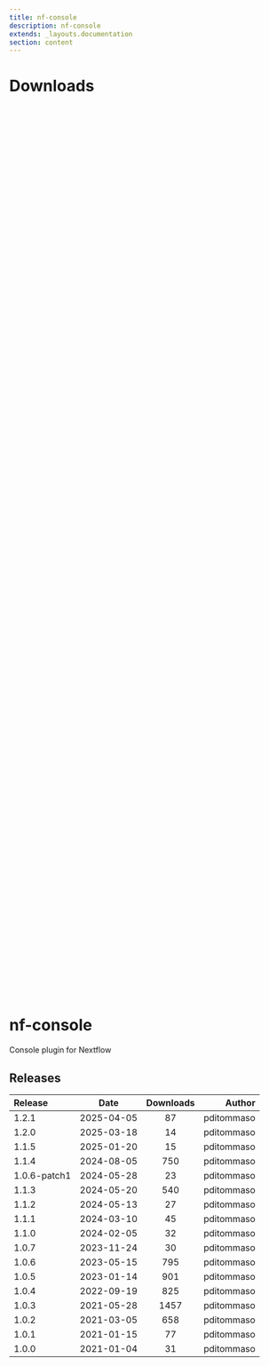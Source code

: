 ```yaml
---
title: nf-console
description: nf-console
extends: _layouts.documentation
section: content
---
```


# Downloads

<div style="position: relative; height:40vh; width:80vw">
    <canvas id="releases"></canvas>
</div>

# nf-console
Console plugin for Nextflow


## Releases

| Release                               |                       Date                       |                   Downloads                    |                           Author |
| :------------ |:------------------------------------------------:|:----------------------------------------------:|---------------------------------:|
 |  1.2.1                                               | 2025-04-05                                          | 87                                                 | pditommaso                                         |
 |  1.2.0                                               | 2025-03-18                                          | 14                                                 | pditommaso                                         |
 |  1.1.5                                               | 2025-01-20                                          | 15                                                 | pditommaso                                         |
 |  1.1.4                                               | 2024-08-05                                          | 750                                                | pditommaso                                         |
 |  1.0.6-patch1                                        | 2024-05-28                                          | 23                                                 | pditommaso                                         |
 |  1.1.3                                               | 2024-05-20                                          | 540                                                | pditommaso                                         |
 |  1.1.2                                               | 2024-05-13                                          | 27                                                 | pditommaso                                         |
 |  1.1.1                                               | 2024-03-10                                          | 45                                                 | pditommaso                                         |
 |  1.1.0                                               | 2024-02-05                                          | 32                                                 | pditommaso                                         |
 |  1.0.7                                               | 2023-11-24                                          | 30                                                 | pditommaso                                         |
 |  1.0.6                                               | 2023-05-15                                          | 795                                                | pditommaso                                         |
 |  1.0.5                                               | 2023-01-14                                          | 901                                                | pditommaso                                         |
 |  1.0.4                                               | 2022-09-19                                          | 825                                                | pditommaso                                         |
 |  1.0.3                                               | 2021-05-28                                          | 1457                                               | pditommaso                                         |
 |  1.0.2                                               | 2021-03-05                                          | 658                                                | pditommaso                                         |
 |  1.0.1                                               | 2021-01-15                                          | 77                                                 | pditommaso                                         |
 |  1.0.0                                               | 2021-01-04                                          | 31                                                 | pditommaso                                         |


<script>

(async function() {
    const data = [

        {
            date: `2021-01-04`,
            count: 31,
            y: '1.0.0' },

        {
            date: `2021-01-15`,
            count: 77,
            y: '1.0.1' },

        {
            date: `2021-03-05`,
            count: 658,
            y: '1.0.2' },

        {
            date: `2021-05-28`,
            count: 1457,
            y: '1.0.3' },

        {
            date: `2022-09-19`,
            count: 825,
            y: '1.0.4' },

        {
            date: `2023-01-14`,
            count: 901,
            y: '1.0.5' },

        {
            date: `2023-05-15`,
            count: 795,
            y: '1.0.6' },

        {
            date: `2023-11-24`,
            count: 30,
            y: '1.0.7' },

        {
            date: `2024-02-05`,
            count: 32,
            y: '1.1.0' },

        {
            date: `2024-03-10`,
            count: 45,
            y: '1.1.1' },

        {
            date: `2024-05-13`,
            count: 27,
            y: '1.1.2' },

        {
            date: `2024-05-20`,
            count: 540,
            y: '1.1.3' },

        {
            date: `2024-05-28`,
            count: 23,
            y: '1.0.6-patch1' },

        {
            date: `2024-08-05`,
            count: 750,
            y: '1.1.4' },

        {
            date: `2025-01-20`,
            count: 15,
            y: '1.1.5' },

        {
            date: `2025-03-18`,
            count: 14,
            y: '1.2.0' },

        {
            date: `2025-04-05`,
            count: 87,
            y: '1.2.1' },

    ];

    new Chart(
        document.getElementById('releases'),
        {
            type: 'bar',
            data: {
                labels: data.map(row => row.y),
                datasets: [
                    {
                        label: 'Donwloads',
                        data: data,
                        parsing: {
                            xAxisKey: 'count'
                        }
                    }
                ]
            },
            options: {
                indexAxis: 'y',
                plugins: {
                    tooltip:{
                        enabled: true,
                        callbacks: {
                            beforeLabel: function (tooltipData) {
                                const labels =
                                    tooltipData.dataset.label.toString();
                                const values =
                                    tooltipData.dataset.data[tooltipData.dataIndex];

                                return `Released (${values.date})`;
                            },
                            label: function (tooltipData) {
                                const labels =
                                    tooltipData.dataset.label.toString();
                                const values =
                                    tooltipData.dataset.data[tooltipData.dataIndex];

                                return `${labels} : ${values.count}`;
                            },
                        },
                    }                    
                }
            },
        }
    );
})();
</script>